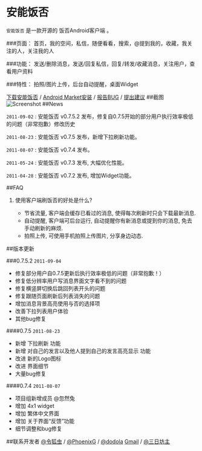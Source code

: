 安能饭否
========
`安能饭否` 是一款开源的 饭否Android客户端 。

###页面：
首页，我的空间，私信，随便看看，搜索，@提到我的，收藏，我关注的人，关注我的人

###功能：
发送/删除消息，发送/回复私信，回复/转发/收藏消息，关注用户，查看用户资料

###特性：
拍照/图片上传，后台自动提醒，桌面Widget

[下载安能饭否](http://code.google.com/p/fanfoudroid/downloads/detail?name=fanfoudroid_0.7.5.2.apk&can=2&q=) / [Android Market安装](https://market.android.com/details?id=com.ch_linghu.fanfoudroid) / [报告BUG](http://code.google.com/p/fanfoudroid/issues/entry) / [提出建议](http://code.google.com/p/fanfoudroid/issues/entry?template=suggest)
##截图
![Screenshot](http://farm4.static.flickr.com/3292/5746245984_4d2edf87cb.jpg)
##News

`2011-09-02` : 安能饭否 v0.7.5.2 发布，修复自0.7.5开始的部分用户执行效率极低的问题（非常抱歉）修改历史 

`2011-08-23` : 安能饭否 v0.7.5 发布，新增下拉刷新功能。 

`2011-08-07` : 安能饭否 v0.7.4 发布。 

`2011-05-24` : 安能饭否 v0.7.3 发布, 大幅优化性能。

`2011-04-28` : 安能饭否 v0.7.2 发布, 增加Widget功能。 

##FAQ
1. 使用客户端刷饭否的好处是什么?

    * 节省流量, 客户端会缓存已看过的消息, 使得每次刷新时只会下载最新消息.
    * 自动提醒, 客户端可后台运行, 自动提醒你有新消息或提到你的消息, 免去手动刷新的麻烦.
    * 拍照上传, 可使用手机拍照上传图片, 分享身边动态.
    
##版本更新

###0.7.5.2 `2011-09-04`
* 修复部分用户自0.7.5更新后执行效率极低的问题（非常抱歉！）
* 修复低分辨率用户写消息界面文字看不到的问题
* 修复横竖屏切换后跳回列表开头的问题
* 修复跟随页面刷新后列表消失的问题
* 增加消息背景高亮使用与否的选择项
* 改善下拉列表用户体验
* 其他bug修复

####0.7.5 `2011-08-23`
* 新增 下拉刷新 功能
* 新增 对自己的发言以及他人提到自己的发言高亮显示 功能
* 改进 新的Logo图标
* 改进 界面细节
* 大量bug修复

####0.7.4 `2011-08-07`
* 项目组新增成员 @忽然兔
* 增加 4x1 widget
* 增加 繁体中文界面
* 增加 关于界面“反馈”功能
* 细节调整和bug修复

##联系开发者
[@令狐虫](http://fanfou.com/ch_linghu) / [@PhoenixG](http://fanfou.com/phoenixg) / [@dodola](http://fanfou.com/%E8%90%BD%E5%A6%96) [Gmail](mailto:dinophp@gmail.com) / [@三日坊主](http://fanfou.com/lds2012)